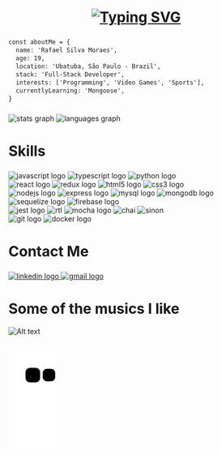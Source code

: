 ###

<h1 align="center">
<a href="https://git.io/typing-svg"><img src="https://readme-typing-svg.herokuapp.com?font=Fira+Code&size=30&pause=1000&color=6e71db&width=435&lines=Hi+there!+I+am+Rafael!" alt="Typing SVG" /></a>
</h1>

###

```
const aboutMe = {
  name: 'Rafael Silva Moraes',
  age: 19,
  location: 'Ubatuba, São Paulo - Brazil',
  stack: 'Full-Stack Developer',
  interests: ['Programming', 'Video Games', 'Sports'],
  currentlyLearning: 'Mongoose',
}
```

###
<div align="left">
  <img src="https://github-readme-stats.vercel.app/api?hide_title=false&hide_rank=false&show_icons=true&include_all_commits=true&count_private=true&disable_animations=false&theme=react&locale=en&hide_border=false&username=rafaelmoraes003" height="150" alt="stats graph"  />
  <img src="https://github-readme-stats.vercel.app/api/top-langs?locale=en&hide_title=false&layout=compact&card_width=320&langs_count=5&theme=react&hide_border=false&username=rafaelmoraes003" height="150" alt="languages graph"  />
</div>

###
<h1 align="left">Skills</h1>

###
<div align="left">
  <div>
    <img src="https://cdn.jsdelivr.net/gh/devicons/devicon/icons/javascript/javascript-original.svg" height="50" width="62" alt="javascript logo"  />
    <img src="https://cdn.jsdelivr.net/gh/devicons/devicon/icons/typescript/typescript-original.svg" height="50" width="62" alt="typescript logo"  />
    <img src="https://cdn.jsdelivr.net/gh/devicons/devicon/icons/python/python-original.svg" height="50" width="62" alt="python logo"  />
  </div>
  <div>
     <img src="https://cdn.jsdelivr.net/gh/devicons/devicon/icons/react/react-original.svg" height="50" width="62" alt="react logo"  />
      <img src="https://cdn.jsdelivr.net/gh/devicons/devicon/icons/redux/redux-original.svg" height="50" width="62" alt="redux logo"  />
      <img src="https://cdn.jsdelivr.net/gh/devicons/devicon/icons/html5/html5-original.svg" height="50" width="62" alt="html5 logo"  />
      <img src="https://cdn.jsdelivr.net/gh/devicons/devicon/icons/css3/css3-original.svg" height="50" width="62" alt="css3 logo"  />
  </div>
  <div>
    <img src="https://cdn.jsdelivr.net/gh/devicons/devicon/icons/nodejs/nodejs-original.svg" height="50" width="62" alt="nodejs logo"  />
    <img src="https://cdn.jsdelivr.net/gh/devicons/devicon/icons/express/express-original.svg" height="50" width="62" alt="express logo"  />
    <img src="https://cdn.jsdelivr.net/gh/devicons/devicon/icons/mysql/mysql-original.svg" height="50" width="62" alt="mysql logo"  />
    <img src="https://cdn.jsdelivr.net/gh/devicons/devicon/icons/mongodb/mongodb-original.svg" height="50" width="62" alt="mongodb logo"  />
    <img src="https://cdn.jsdelivr.net/gh/devicons/devicon/icons/sequelize/sequelize-original.svg" height="50" width="62" alt="sequelize logo"  />
    <img src="https://cdn.jsdelivr.net/gh/devicons/devicon/icons/firebase/firebase-plain.svg" height="50" width="62" alt="firebase logo"  />
  </div>
  <div>
    <img src="https://cdn.jsdelivr.net/gh/devicons/devicon/icons/jest/jest-plain.svg" height="50" width="62" alt="jest logo"  />
    <img src="https://testing-library.com/img/octopus-128x128.png"  height="50" width="62" alt="rtl"   />
    <img src="https://cdn.jsdelivr.net/gh/devicons/devicon/icons/mocha/mocha-plain.svg" height="50" width="62" alt="mocha logo"  />
    <img src="https://avatars.githubusercontent.com/u/1515293?s=280&v=4" height="50" width="52" alt="chai"   />
    <img src="https://sinonjs.org/assets/images/logo.png" height="50" width="52" alt="sinon"   />
  </div>
  <div>
    <img src="https://cdn.jsdelivr.net/gh/devicons/devicon/icons/git/git-original.svg" height="50" width="62" alt="git logo"  />
    <img src="https://cdn.jsdelivr.net/gh/devicons/devicon/icons/docker/docker-original-wordmark.svg" height="60" width="62" alt="docker logo"  />
  </div>
</div>

###
<h1 align="left">Contact Me</h1>

###
<div align="left">
  <a href="https://www.linkedin.com/in/rafaelmoraes03/" target="_blank">
    <img src="https://raw.githubusercontent.com/maurodesouza/profile-readme-generator/master/src/assets/icons/social/linkedin/default.svg" width="62" height="50" alt="linkedin logo"  />
  </a>
  <a href="mailto:rafaelsm003@gmail.com" target="_blank">
    <img src="https://raw.githubusercontent.com/maurodesouza/profile-readme-generator/master/src/assets/icons/social/gmail/default.svg" width="62" height="50" alt="gmail logo"  />
  </a>
</div>

###

<h1 align="left">Some of the musics I like</h1>

![Alt text](https://spotify-recently-played-readme.vercel.app/api?user=12186228211)

##  
![Snake animation](https://github.com/rafaelmoraes003/rafaelmoraes003/blob/output/github-contribution-grid-snake.svg)
